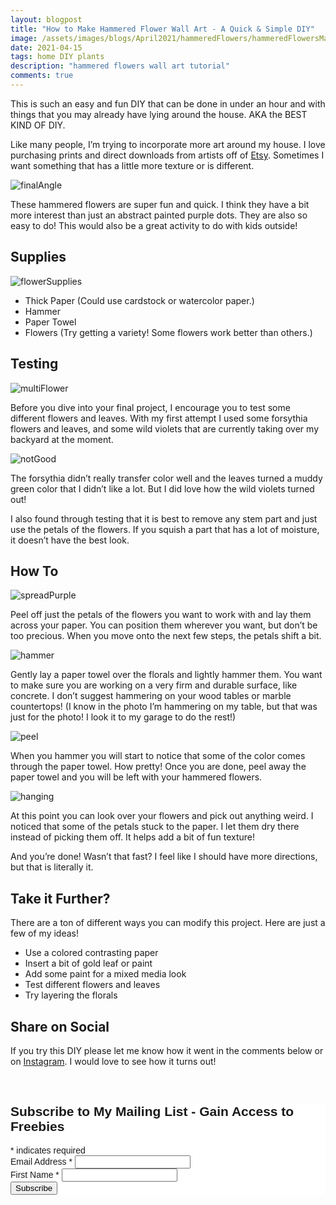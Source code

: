```yaml
---
layout: blogpost
title: "How to Make Hammered Flower Wall Art - A Quick & Simple DIY"
image: /assets/images/blogs/April2021/hammeredFlowers/hammeredFlowersMain.jpg
date: 2021-04-15
tags: home DIY plants
description: "hammered flowers wall art tutorial"
comments: true
---
```

This is such an easy and fun DIY that can be done in under an hour and with things that you may already have lying around the house. AKA the BEST KIND OF DIY.

Like many people, I’m trying to incorporate more art around my house. I love purchasing prints and direct downloads from artists off of [Etsy](www.etsy.com). Sometimes I want something that has a little more texture or is different.

![finalAngle](/assets/images/blogs/April2021/hammeredFlowers/finalAngle.jpg)

These hammered flowers are super fun and quick. I think they have a bit more interest than just an abstract painted purple dots. They are also so easy to do! This would also be a great activity to do with kids outside!

## Supplies

![flowerSupplies](/assets/images/blogs/April2021/hammeredFlowers/flowerSupplies.jpg)

* Thick Paper (Could use cardstock or watercolor paper.)
* Hammer
* Paper Towel
* Flowers (Try getting a variety! Some flowers work better than others.)

## Testing

![multiFlower](/assets/images/blogs/April2021/hammeredFlowers/multiFlower.jpg)

Before you dive into your final project, I encourage you to test some different flowers and leaves. With my first attempt I used some forsythia flowers and leaves, and some wild violets that are currently taking over my backyard at the moment. 

![notGood](/assets/images/blogs/April2021/hammeredFlowers/notGood.jpg)

The forsythia didn’t really transfer color well and the leaves turned a muddy green color that I didn’t like a lot. But I did love how the wild violets turned out!

I also found through testing that it is best to remove any stem part and just use the petals of the flowers. If you squish a part that has a lot of moisture, it doesn’t have the best look.

## How To

![spreadPurple](/assets/images/blogs/April2021/hammeredFlowers/spreadPurple.jpg)

Peel off just the petals of the flowers you want to work with and lay them across your paper. You can position them wherever you want, but don’t be too precious. When you move onto the next few steps, the petals shift a bit.

![hammer](/assets/images/blogs/April2021/hammeredFlowers/hammer.jpg)

Gently lay a paper towel over the florals and lightly hammer them. You want to make sure you are working on a very firm and durable surface, like concrete. I don’t suggest hammering on your wood tables or marble countertops! (I know in the photo I’m hammering on my table, but that was just for the photo! I look it to my garage to do the rest!)

![peel](/assets/images/blogs/April2021/hammeredFlowers/peel.jpg)

When you hammer you will start to notice that some of the color comes through the paper towel. How pretty! Once you are done, peel away the paper towel and you will be left with your hammered flowers.

![hanging](/assets/images/blogs/April2021/hammeredFlowers/hanging.jpg)

At this point you can look over your flowers and pick out anything weird. I noticed that some of the petals stuck to the paper. I let them dry there instead of picking them off. It helps add a bit of fun texture!

And you’re done! Wasn’t that fast? I feel like I should have more directions, but that is literally it. 

## Take it Further?

There are a ton of different ways you can modify this project. Here are just a few of my ideas!

* Use a colored contrasting paper
* Insert a bit of gold leaf or paint
* Add some paint for a mixed media look
* Test different flowers and leaves
* Try layering the florals

## Share on Social

If you try this DIY please let me know how it went in the comments below or on [Instagram](https://www.instagram.com/joyberrystudios/). I would love to see how it turns out!



<br>

<!-- Begin Mailchimp Signup Form -->
<link href="//cdn-images.mailchimp.com/embedcode/classic-10_7.css" rel="stylesheet" type="text/css">
<style type="text/css">
    #mc_embed_signup{background:#fff; clear:left; font:14px Helvetica,Arial,sans-serif; }
    /* Add your own Mailchimp form style overrides in your site stylesheet or in this style block.
       We recommend moving this block and the preceding CSS link to the HEAD of your HTML file. */
</style>
<div id="mc_embed_signup">
<form action="https://Joyberrystudios.us1.list-manage.com/subscribe/post?u=eca5a397f2fb0d58dcb66315c&amp;id=99d28d5b5c" method="post" id="mc-embedded-subscribe-form" name="mc-embedded-subscribe-form" class="validate" target="_blank" novalidate>
    <div id="mc_embed_signup_scroll">
    <h2>Subscribe to My Mailing List - Gain Access to Freebies</h2>
<div class="indicates-required"><span class="asterisk">*</span> indicates required</div>
<div class="mc-field-group">
    <label for="mce-EMAIL">Email Address  <span class="asterisk">*</span>
</label>
    <input type="email" value="" name="EMAIL" class="required email" id="mce-EMAIL">
</div>
<div class="mc-field-group">
    <label for="mce-FNAME">First Name  <span class="asterisk">*</span>
</label>
    <input type="text" value="" name="FNAME" class="required" id="mce-FNAME">
</div>
    <div id="mce-responses" class="clear">
        <div class="response" id="mce-error-response" style="display:none"></div>
        <div class="response" id="mce-success-response" style="display:none"></div>
    </div>    <!-- real people should not fill this in and expect good things - do not remove this or risk form bot signups-->
    <div style="position: absolute; left: -5000px;" aria-hidden="true"><input type="text" name="b_eca5a397f2fb0d58dcb66315c_99d28d5b5c" tabindex="-1" value=""></div>
    <div class="clear"><input type="submit" value="Subscribe" name="subscribe" id="mc-embedded-subscribe" class="button"></div>
    </div>
</form>
</div>
<script type='text/javascript' src='//s3.amazonaws.com/downloads.mailchimp.com/js/mc-validate.js'></script><script type='text/javascript'>(function($) {window.fnames = new Array(); window.ftypes = new Array();fnames[0]='EMAIL';ftypes[0]='email';fnames[1]='FNAME';ftypes[1]='text';fnames[2]='LNAME';ftypes[2]='text';fnames[3]='ADDRESS';ftypes[3]='address';fnames[4]='PHONE';ftypes[4]='phone';fnames[5]='BIRTHDAY';ftypes[5]='birthday';fnames[6]='OPTIN';ftypes[6]='text';}(jQuery));var $mcj = jQuery.noConflict(true);</script>
<!--End mc_embed_signup-->

<br>
<br>
